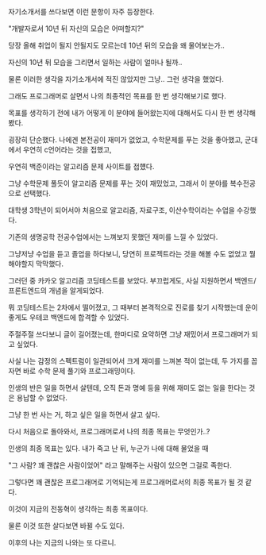 자기소개서를 쓰다보면 이런 문항이 자주 등장한다.

"개발자로서 10년 뒤 자신의 모습은 어떠할지?"

당장 올해 취업이 될지 안될지도 모르는데 10년 뒤의 모습을 왜 물어보는가..

자신의 10년 뒤 모습을 그리면서 일하는 사람이 얼마나 될까..

물론 이러한 생각을 자기소개서에 적진 않았지만 그냥.. 그런 생각을 했었다.

그래도 프로그래머로 살면서 나의 최종적인 목표를 한 번 생각해보기로 했다.

목표를 생각하기 전에 내가 어떻게 이 분야에 들어왔는지에 대해서도 다시 한 번 생각해봤다.

굉장히 단순했다. 나에겐 본전공이 재미가 없었고, 수학문제를 푸는 것을 좋아했고, 군대에서 우연히 c언어라는 것을 접했고, 

우연히 백준이라는 알고리즘 문제 사이트를 접헀다. 

그냥 수학문제 풀듯이 알고리즘 문제를 푸는 것이 재밌었고, 그래서 이 분야를 복수전공으로 선택했다.

대학생 3학년이 되어서야 처음으로 알고리즘, 자료구조, 이산수학이라는 수업을 수강했다.

기존의 생명공학 전공수업에서는 느껴보지 못했던 재미를 느낄 수 있었다.

그냥저냥 수업을 듣고 졸업을 하다보니, 당연히 프로젝트라는 것을 해볼 수도 없었고 뭘 해야할지 막막했다.

그러던 중 카카오 알고리즘 코딩테스트를 보았다. 부끄럽게도, 사실 지원하면서 백엔드/프론트엔드의 개념을 알게되었다.

뭐 코딩테스트는 2차에서 떨어졌고, 그 때부터 본격적으로 진로를 찾기 시작했는데 운이 좋게도 우테코 백엔드에 합격할 수 있었다.

주절주절 쓰다보니 글이 길어졌는데, 한마디로 요약하면 그냥 재밌어서 프로그래머가 되고 싶었다.

사실 나는 감정의 스펙트럼이 일관되어서 크게 재미를 느껴본 적이 없는데, 두 가지를 꼽자면 바로 수학 문제 풀기와 프로그래밍이다.

인생의 반은 일을 하면서 살텐데, 오직 돈과 명예 등을 위해 재미도 없는 일을 한다는 것은 용납할 수 없었다. 

그냥 한 번 사는 거, 하고 싶은 일을 하면서 살고 싶다.

다시 처음으로 돌아와서, 프로그래머로서 나의 최종 목표는 무엇인가..?

인생의 최종 목표는 있다. 내가 죽고 난 뒤, 누군가 나에 대해 물었을 때

"그 사람? 꽤 괜찮은 사람이었어" 라고 말해주는 사람이 있으면 그걸로 족한다.

그렇다면 꽤 괜찮은 프로그래머로 기억되는게 프로그래머로서의 최종 목표가 될 것 같다.

이것이 지금의 전동혁이 생각하는 최종 목표이다.

물론 이것 또한 살다보면 바뀔 수도 있다. 

이후의 나는 지금의 나와는 또 다르니.
